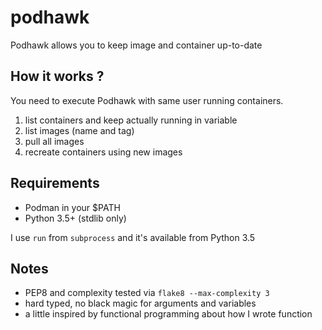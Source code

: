 # podhawk

Podhawk allows you to keep image and container up-to-date

## How it works ?
You need to execute Podhawk with same user running containers.

1. list containers and keep actually running in variable
2. list images (name and tag)
3. pull all images
4. recreate containers using new images

## Requirements
- Podman in your $PATH
- Python 3.5+ (stdlib only)

I use `run` from `subprocess` and it's available from Python 3.5

## Notes
- PEP8 and complexity tested via `flake8 --max-complexity 3`
- hard typed, no black magic for arguments and variables
- a little inspired by functional programming about how I wrote function